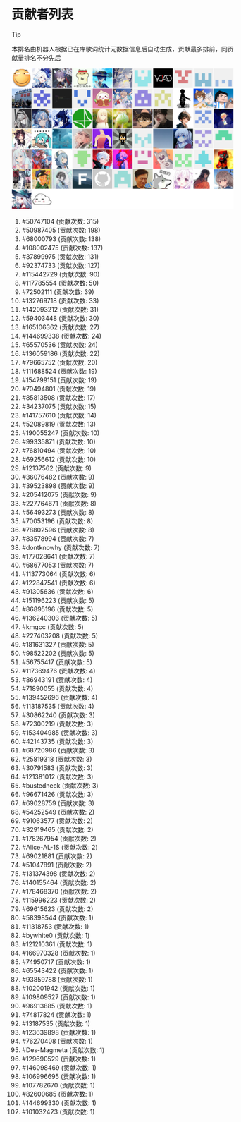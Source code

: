 # 贡献者列表

> [!TIP]
> 本排名由机器人根据已在库歌词统计元数据信息后自动生成，贡献最多排前，同贡献量排名不分先后

![贡献者头像画廊](./CONTRIBUTORS.svg)

1. #50747104 (贡献次数: 315)
2. #50987405 (贡献次数: 198)
3. #68000793 (贡献次数: 138)
4. #108002475 (贡献次数: 137)
5. #37899975 (贡献次数: 131)
6. #92374733 (贡献次数: 127)
7. #115442729 (贡献次数: 90)
8. #117785554 (贡献次数: 50)
9. #72502111 (贡献次数: 39)
10. #132769718 (贡献次数: 33)
11. #142093212 (贡献次数: 31)
12. #59403448 (贡献次数: 30)
13. #165106362 (贡献次数: 27)
14. #144699338 (贡献次数: 24)
15. #65570536 (贡献次数: 24)
16. #136059186 (贡献次数: 22)
17. #79665752 (贡献次数: 20)
18. #111688524 (贡献次数: 19)
19. #154799151 (贡献次数: 19)
20. #70494801 (贡献次数: 19)
21. #85813508 (贡献次数: 17)
22. #34237075 (贡献次数: 15)
23. #141757610 (贡献次数: 14)
24. #52089819 (贡献次数: 13)
25. #190055247 (贡献次数: 10)
26. #99335871 (贡献次数: 10)
27. #76810494 (贡献次数: 10)
28. #69256612 (贡献次数: 10)
29. #12137562 (贡献次数: 9)
30. #36076482 (贡献次数: 9)
31. #39523898 (贡献次数: 9)
32. #205412075 (贡献次数: 9)
33. #227764671 (贡献次数: 8)
34. #56493273 (贡献次数: 8)
35. #70053196 (贡献次数: 8)
36. #78802596 (贡献次数: 8)
37. #83578994 (贡献次数: 7)
38. #dontknowhy (贡献次数: 7)
39. #177028641 (贡献次数: 7)
40. #68677053 (贡献次数: 7)
41. #113773064 (贡献次数: 6)
42. #122847541 (贡献次数: 6)
43. #91305636 (贡献次数: 6)
44. #151196223 (贡献次数: 5)
45. #86895196 (贡献次数: 5)
46. #136240303 (贡献次数: 5)
47. #kmgcc (贡献次数: 5)
48. #227403208 (贡献次数: 5)
49. #181631327 (贡献次数: 5)
50. #98522202 (贡献次数: 5)
51. #56755417 (贡献次数: 5)
52. #117369476 (贡献次数: 4)
53. #86943191 (贡献次数: 4)
54. #71890055 (贡献次数: 4)
55. #139452696 (贡献次数: 4)
56. #113187535 (贡献次数: 4)
57. #30862240 (贡献次数: 3)
58. #72300219 (贡献次数: 3)
59. #153404985 (贡献次数: 3)
60. #42143735 (贡献次数: 3)
61. #68720986 (贡献次数: 3)
62. #25819318 (贡献次数: 3)
63. #30791583 (贡献次数: 3)
64. #121381012 (贡献次数: 3)
65. #bustedneck (贡献次数: 3)
66. #96671426 (贡献次数: 3)
67. #69028759 (贡献次数: 3)
68. #54252549 (贡献次数: 2)
69. #91063577 (贡献次数: 2)
70. #32919465 (贡献次数: 2)
71. #178267954 (贡献次数: 2)
72. #Alice-AL-1S (贡献次数: 2)
73. #69021881 (贡献次数: 2)
74. #51047891 (贡献次数: 2)
75. #131374398 (贡献次数: 2)
76. #140155464 (贡献次数: 2)
77. #178468370 (贡献次数: 2)
78. #115996223 (贡献次数: 2)
79. #69615623 (贡献次数: 2)
80. #58398544 (贡献次数: 1)
81. #11318753 (贡献次数: 1)
82. #bywhite0 (贡献次数: 1)
83. #121210361 (贡献次数: 1)
84. #166970328 (贡献次数: 1)
85. #74950717 (贡献次数: 1)
86. #65543422 (贡献次数: 1)
87. #93859788 (贡献次数: 1)
88. #102001942 (贡献次数: 1)
89. #109809527 (贡献次数: 1)
90. #96913885 (贡献次数: 1)
91. #74817824 (贡献次数: 1)
92. #13187535 (贡献次数: 1)
93. #123639898 (贡献次数: 1)
94. #76270408 (贡献次数: 1)
95. #Des-Magmeta (贡献次数: 1)
96. #129690529 (贡献次数: 1)
97. #146098469 (贡献次数: 1)
98. #106996695 (贡献次数: 1)
99. #107782670 (贡献次数: 1)
100. #82600685 (贡献次数: 1)
101. #144699330 (贡献次数: 1)
102. #101032423 (贡献次数: 1)
